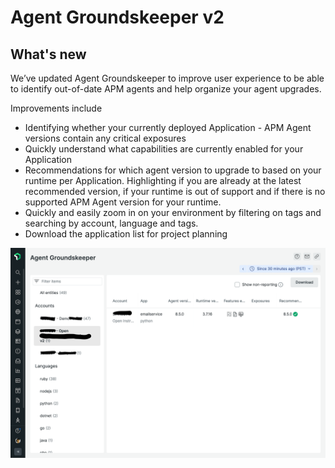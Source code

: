# Agent Groundskeeper v2

## What's new

We’ve updated Agent Groundskeeper to improve user experience to be able to identify out-of-date APM agents and help organize your agent upgrades.

Improvements include

- Identifying whether your currently deployed Application - APM Agent versions contain any critical exposures 
- Quickly understand what capabilities are currently enabled for your Application
- Recommendations for which agent version to upgrade to based on your runtime per Application. Highlighting if you are already at the latest recommended version, if your runtime is out of support and if there is no supported APM Agent version for your runtime. 
- Quickly and easily zoom in on your environment by filtering on tags and searching by account, language and tags.
- Download the application list for project planning


![Screenshot #1](catalog/screenshots/nr1-groundskeeper-2.png)
